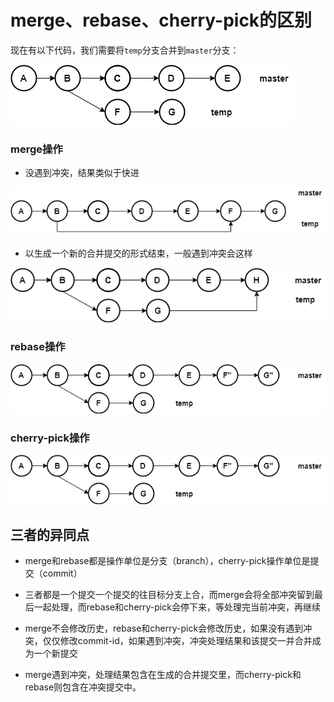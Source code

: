 # merge、rebase、cherry-pick的区别

现在有以下代码，我们需要将`temp`分支合并到`master`分支：

![代码示意图](./assets/different.png)

### merge操作

- 没遇到冲突，结果类似于快进

![代码示意图](./assets/different1.png)

- 以生成一个新的合并提交的形式结束，一般遇到冲突会这样

![代码示意图](./assets/different2.png)

### rebase操作

![代码示意图](./assets/different3.png)

### cherry-pick操作

![代码示意图](./assets/different3.png)

## 三者的异同点

- merge和rebase都是操作单位是分支（branch），cherry-pick操作单位是提交（commit）

- 三者都是一个提交一个提交的往目标分支上合，而merge会将全部冲突留到最后一起处理，而rebase和cherry-pick会停下来，等处理完当前冲突，再继续

- merge不会修改历史，rebase和cherry-pick会修改历史，如果没有遇到冲突，仅仅修改commit-id，如果遇到冲突，冲突处理结果和该提交一并合并成为一个新提交

- merge遇到冲突，处理结果包含在生成的合并提交里，而cherry-pick和rebase则包含在冲突提交中。
